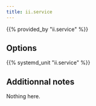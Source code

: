 ```yaml
---
title: ii.service
---
```


{{% provided_by "ii.service" %}}

## Options

{{% systemd_unit "ii.service" %}}

## Additionnal notes

Nothing here.